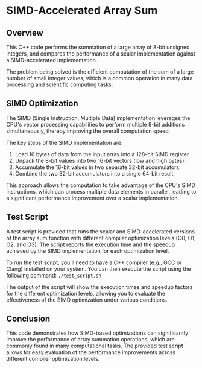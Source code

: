 # SIMD-Accelerated Array Sum

## Overview
This C++ code performs the summation of a large array of 8-bit unsigned integers, and compares the performance of a scalar implementation against a SIMD-accelerated implementation. 

The problem being solved is the efficient computation of the sum of a large number of small integer values, which is a common operation in many data processing and scientific computing tasks.

## SIMD Optimization
The SIMD (Single Instruction, Multiple Data) implementation leverages the CPU's vector processing capabilities to perform multiple 8-bit additions simultaneously, thereby improving the overall computation speed.

The key steps of the SIMD implementation are:

1. Load 16 bytes of data from the input array into a 128-bit SIMD register.
2. Unpack the 8-bit values into two 16-bit vectors (low and high bytes). 
3. Accumulate the 16-bit values in two separate 32-bit accumulators.
4. Combine the two 32-bit accumulators into a single 64-bit result.

This approach allows the computation to take advantage of the CPU's SIMD instructions, which can process multiple data elements in parallel, leading to a significant performance improvement over a scalar implementation.

## Test Script
A test script is provided that runs the scalar and SIMD-accelerated versions of the array sum function with different compiler optimization levels (O0, O1, O2, and O3). The script reports the execution time and the speedup achieved by the SIMD implementation for each optimization level.

To run the test script, you'll need to have a C++ compiler (e.g., GCC or Clang) installed on your system. You can then execute the script using the following command:
```./test_script.sh```

The output of the script will show the execution times and speedup factors for the different optimization levels, allowing you to evaluate the effectiveness of the SIMD optimization under various conditions.

## Conclusion
This code demonstrates how SIMD-based optimizations can significantly improve the performance of array summation operations, which are commonly found in many computational tasks. The provided test script allows for easy evaluation of the performance improvements across different compiler optimization levels.